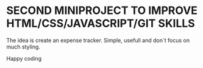 # SECOND MINIPROJECT TO IMPROVE HTML/CSS/JAVASCRIPT/GIT SKILLS

The idea is create an expense tracker. Simple, usefull and don´t focus on much styling.

Happy coding